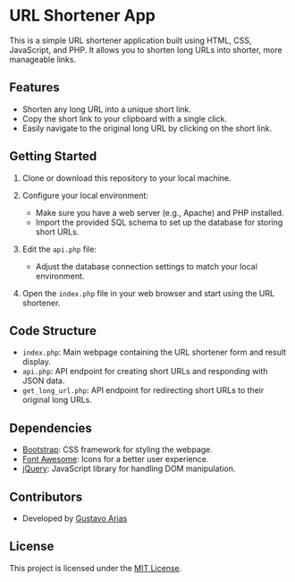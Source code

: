 # URL Shortener App

This is a simple URL shortener application built using HTML, CSS, JavaScript, and PHP. It allows you to shorten long URLs into shorter, more manageable links.

## Features

- Shorten any long URL into a unique short link.
- Copy the short link to your clipboard with a single click.
- Easily navigate to the original long URL by clicking on the short link.

## Getting Started

1. Clone or download this repository to your local machine.

2. Configure your local environment:
   - Make sure you have a web server (e.g., Apache) and PHP installed.
   - Import the provided SQL schema to set up the database for storing short URLs.

3. Edit the `api.php` file:
   - Adjust the database connection settings to match your local environment.

4. Open the `index.php` file in your web browser and start using the URL shortener.

## Code Structure

- `index.php`: Main webpage containing the URL shortener form and result display.
- `api.php`: API endpoint for creating short URLs and responding with JSON data.
- `get_long_url.php`: API endpoint for redirecting short URLs to their original long URLs.

## Dependencies

- [Bootstrap](https://getbootstrap.com/): CSS framework for styling the webpage.
- [Font Awesome](https://fontawesome.com/): Icons for a better user experience.
- [jQuery](https://jquery.com/): JavaScript library for handling DOM manipulation.
  
## Contributors

- Developed by [Gustavo Arias](mailto:gustavoarias@outlook.com)

## License

This project is licensed under the [MIT License](LICENSE).
